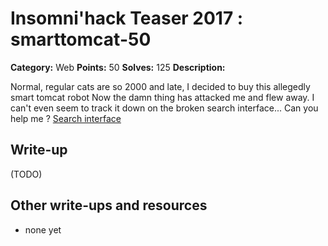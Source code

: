 # Insomni'hack Teaser 2017 : smarttomcat-50

**Category:** Web
**Points:** 50
**Solves:** 125
**Description:**

Normal, regular cats are so 2000 and late, I decided to buy this allegedly smart tomcat robot
Now the damn thing has attacked me and flew away. I can't even seem to track it down on the broken search interface... Can you help me ?
[Search interface](http://smarttomcat.teaser.insomnihack.ch/)

## Write-up

(TODO)

## Other write-ups and resources

* none yet
